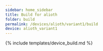 ```yaml
---
sidebar: home_sidebar
title: Build for alioth
folder: build
permalink: /devices/alioth/variant1/build
device: alioth_variant1
---
```

{% include templates/device_build.md %}
